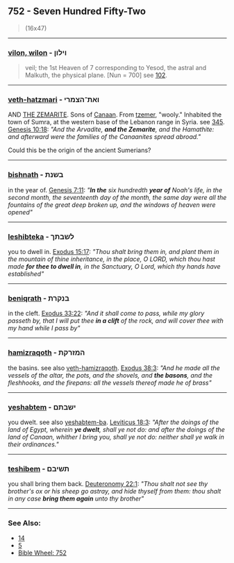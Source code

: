 ## 752 - Seven Hundred Fifty-Two
> (16x47)

---

### [vilon, wilon](/keys/VILVNf) - וילון
> veil; the 1st Heaven of 7 corresponding to Yesod, the astral and Malkuth, the physical plane. [Nun = 700] see [102](102).

---

### [veth-hatzmari](/keys/VATh-HTzMRI) - ואת־הצמרי
AND [THE ZEMARITE](/keys/HTzMRI). Sons of [Canaan](/keys/QNON). From [tzemer](/keys/TzMR), "wooly." Inhabited the town of Sumra, at the western base of the Lebanon range in Syria. see [345](345). [Genesis 10:18](https://biblehub.com/genesis/10-18.htm): *"And the Arvadite, **and the Zemarite**, and the Hamathite: and afterward were the families of the Canaanites spread abroad."*

Could this be the origin of the ancient Sumerians?

---

### [bishnath](/keys/BShNTh) - בשנת
in the year of. [Genesis 7:11](https://biblehub.com/genesis/7-11.htm): *"**In the** six hundredth **year of** Noah's life, in the second month, the seventeenth day of the month, the same day were all the fountains of the great deep broken up, and the windows of heaven were opened"*

---

### [leshibteka](/keys/LShBThK) - לשבתך
you to dwell in. [Exodus 15:17](https://biblehub.com/exodus/15-17.htm): *"Thou shalt bring them in, and plant them in the mountain of thine inheritance, in the place, O LORD, which thou hast made **for thee to dwell in**, in the Sanctuary, O Lord, which thy hands have established"*

---

### [beniqrath](/keys/BNQRTh) - בנקרת
in the cleft. [Exodus 33:22](https://biblehub.com/exodus/33-22.htm): *"And it shall come to pass, while my glory passeth by, that I will put thee **in a clift** of the rock, and will cover thee with my hand while I pass by"*

---

### [hamizraqoth](/keys/HMZRQTh) - המזרקת
the basins. see also [veth-hamizraqoth](/keys/VATh-HMZRQTh). [Exodus 38:3](https://biblehub.com/exodus/38-3.htm): *"And he made all the vessels of the altar, the pots, and the shovels, and **the basons**, and the fleshhooks, and the firepans: all the vessels thereof made he of brass"*

---

### [yeshabtem](/keys/IShBThM) - ישבתם
you dwelt. see also [yeshabtem-ba](/keys/IShBThM-BH). [Leviticus 18:3](https://biblehub.com/leviticus/18-3.htm): *"After the doings of the land of Egypt, wherein **ye dwelt**, shall ye not do: and after the doings of the land of Canaan, whither I bring you, shall ye not do: neither shall ye walk in their ordinances."*

---

### [teshibem](/keys/ThShIBM) - תשיבם
you shall bring them back. [Deuteronomy 22:1](https://biblehub.com/deuteronomy/22-1.htm): *"Thou shalt not see thy brother's ox or his sheep go astray, and hide thyself from them: thou shalt in any case **bring them again** unto thy brother"*

---

### See Also:

- [14](14)
- [5](5)
- [Bible Wheel: 752](https://www.biblewheel.com//GR/GR_Database.php?SearchBy_Gematria=752)
